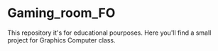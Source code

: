 # Gaming_room_FO
This repository it's for educational pourposes. Here you'll find a small project for Graphics Computer class. 
